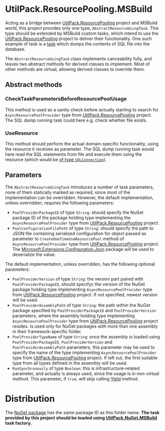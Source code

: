 # UtilPack.ResourcePooling.MSBuild

Acting as a bridge between [UtilPack.ResourcePooling](../UtilPack.ResourcePooling) project and MSBuild world, this project provides only one type, `AbstractResourceUsingTask`.
This type should be extended by MSBuild custom tasks, which intend to use the [UtilPack.ResourcePooling](../UtilPack.ResourcePooling) project to deliver their functionality.
One such example of task is a [task](https://github.com/CometaSolutions/CBAM/tree/develop/Source/CBAM.SQL.MSBuild) which dumps the contents of SQL file into the database.

The `AbstractResourceUsingTask` class implements canceability fully, and leaves two abstract methods for derived classes to implement.
Most of other methods are virtual, allowing derived classes to override them.

## Abstract methods
### CheckTaskParametersBeforeResourcePoolUsage

This method is used as a sanity check before actually starting to search for `AsyncResourcePoolProvider` type from [UtilPack.ResourcePooling](../UtilPack.ResourcePooling) project.
The SQL dump running task could here e.g. check whether file exists.

### UseResource

This method should perform the actual domain-specific functionality, using the resource it receives as parameter.
The SQL dump running task would here read the SQL statements from file and execute them using the resource (which would be [of type `SQLConnection`](https://github.com/CometaSolutions/CBAM/tree/develop/Source/CBAM.SQL)).

## Parameters

The `AbstractResourceUsingTask` introduces a number of task parameters, none of them statically marked as required, since most of the implementation can be overridden.
However, the default implementation, unless overridden, requires the following parameters:
* `PoolProviderPackageID` of type `String`: should specify the NuGet package ID of the package holding type implementing the `AsyncResourcePoolProvider` type from [UtilPack.ResourcePooling](../UtilPack.ResourcePooling) project.
* `PoolConfigurationFilePath` of type `String`: should specify the path to JSON file containing serialized configuration for object passed as parameter to `CreateOneTimeUseResourcePool` method of `AsyncResourcePoolProvider` type from [UtilPack.ResourcePooling](../UtilPack.ResourcePooling) project. The [Microsoft.Extensions.Configuration.Json]() package will be used to deserialize the value.

The default implementation, unless overridden, has the following optional parameters:
* `PoolProviderVersion` of type `String`: the version part paired with `PoolProviderPackageID`, should specifyc the version of the NuGet package holding type implementing `AsyncResourcePoolProvider` type from [UtilPack.ResourcePooling](../UtilPack.ResourcePooling) project. If not specified, newest version will be used.
* `PoolProviderAssemblyPath` of type `String`: the path within the NuGet package specified by `PoolProviderPackageID` and `PoolProviderVersion` parameters, where the assembly holding type implementing `AsyncResourcePoolProvider` type from [UtilPack.ResourcePooling](../UtilPack.ResourcePooling) project resides. Is used only for NuGet packages with more than one assembly in their framework-specific folder.
* `PoolProviderTypeName` of type `String`: once the assembly is loaded using `PoolProviderPackageID`, `PoolProviderVersion` and `PoolProviderAssemblyPath` parameters, this parameter may be used to specify the name of the type implementing `AsyncResourcePoolProvider` type from [UtilPack.ResourcePooling](../UtilPack.ResourcePooling) project. If left out, the first suitable type from all types defined in the assembly will be used.
* `RunSynchronously` of type `Boolean`: this is infrastructure-related parameter, and actually is always used, since the usage is in non-virtual method. This parameter, if `true`, will skip calling [Yield](https://docs.microsoft.com/en-us/dotnet/api/microsoft.build.framework.ibuildengine3.yield) method.

# Distribution
The [NuGet package](http://www.nuget.org/packages/UtilPack.NuGet.Deployment.MSBuild) has the same package ID as this folder name.
__The task provided by this project should be loaded using [UtilPack.NuGet.MSBuild](../UtilPack.NuGet.MSBuild) task factory.__
